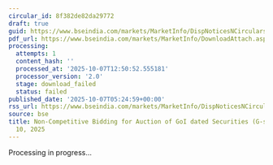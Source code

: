 ```yaml
---
circular_id: 8f382de82da29772
draft: true
guid: https://www.bseindia.com/markets/MarketInfo/DispNoticesNCirculars.aspx?Noticeid={2FA81614-69B2-439E-BBC0-663BD607E2AB}&noticeno=20251007-2&dt=10/07/2025&icount=2&totcount=34&flag=0
pdf_url: https://www.bseindia.com/markets/MarketInfo/DownloadAttach.aspx?id=20251007-2&attachedId=
processing:
  attempts: 1
  content_hash: ''
  processed_at: '2025-10-07T12:50:52.555181'
  processor_version: '2.0'
  stage: download_failed
  status: failed
published_date: '2025-10-07T05:24:59+00:00'
rss_url: https://www.bseindia.com/markets/MarketInfo/DispNoticesNCirculars.aspx?Noticeid={2FA81614-69B2-439E-BBC0-663BD607E2AB}&noticeno=20251007-2&dt=10/07/2025&icount=2&totcount=34&flag=0
source: bse
title: Non-Competitive Bidding for Auction of GoI dated Securities (G-secs) on October
  10, 2025
---
```


Processing in progress...